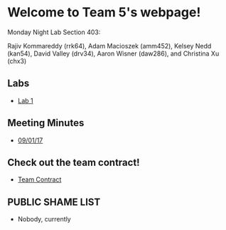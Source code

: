# Welcome to Team 5's webpage!

Monday Night Lab Section 403:

Rajiv Kommareddy (rrk64), Adam Macioszek (amm452), Kelsey Nedd (kan54), David Valley (drv34), Aaron Wisner (daw286), and Christina Xu (chx3)

## Labs

* [Lab 1](Lab1page.md)

## Meeting Minutes
* [09/01/17](Minutes_Week_1.pdf)

## Check out the team contract!
* [Team Contract](Contract2.0.pdf)

## PUBLIC SHAME LIST
* Nobody, currently
